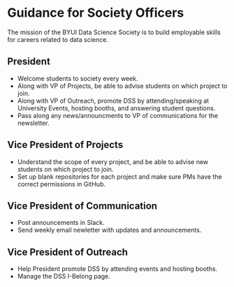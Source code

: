 # Guidance for Society Officers

The mission of the BYUI Data Science Society is to build employable skills for careers related to data science. 

## President

- Welcome students to society every week.
- Along with VP of Projects, be able to advise students on which project to join.
- Along with VP of Outreach, promote DSS by attending/speaking at University Events, hosting booths, and answering student questions.
- Pass along any news/announcments to VP of communications for the newsletter.

## Vice President of Projects

- Understand the scope of every project, and be able to advise new students on which project to join.
- Set up blank repositories for each project and make sure PMs have the correct permissions in GitHub.

## Vice President of Communication

- Post announcements in Slack.
- Send weekly email newletter with updates and announcements.

## Vice President of Outreach

- Help President promote DSS by attending events and hosting booths.
- Manage the DSS I-Belong page.
